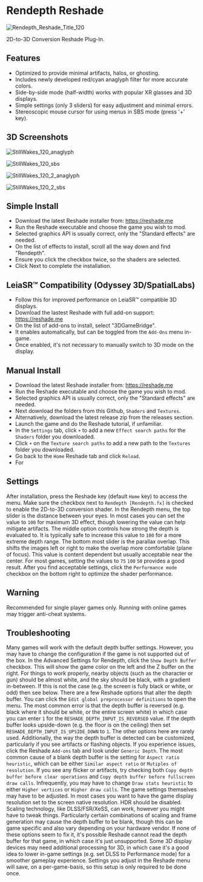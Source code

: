 # Rendepth Reshade
![Rendepth_Reshade_Title_120](https://github.com/user-attachments/assets/6aa30869-5bda-4090-b44b-b1f2e162cb33)

2D-to-3D Conversion Reshade Plug-In.

## Features
- Optimized to provide minimal artifacts, halos, or ghosting.
- Includes newly developed red/cyan anaglyph filter for more accurate colors.
- Side-by-side mode (half-width) works with popular XR glasses and 3D displays.
- Simple settings (only 3 sliders) for easy adjustment and minimal errors.
- Stereoscopic mouse cursor for using menus in SBS mode (press '+' key).

## 3D Screenshots

![StillWakes_120_anaglyph](https://github.com/user-attachments/assets/316d2af2-9a26-487a-b6fd-d3b437a8da5c)

![StillWakes_120_sbs](https://github.com/user-attachments/assets/31bf065f-12e9-4ff0-b2de-8b8c2f92cc43)

![StillWakes_120_2_anaglyph](https://github.com/user-attachments/assets/01d5123c-266b-451e-a97e-86eb209276ec)

![StillWakes_120_2_sbs](https://github.com/user-attachments/assets/af4e6b26-9674-4a33-9928-83176e0a83f5)


## Simple Install

- Download the latest Reshade installer from: https://reshade.me
- Run the Reshade executable and choose the game you wish to mod.
- Selected graphics API is usually correct, only the "Standard effects" are needed.
- On the list of effects to install, scroll all the way down and find "Rendepth".
- Ensure you click the checkbox twice, so the shaders are selected.
- Click Next to complete the installation.

## LeiaSR™ Compatibility (Odyssey 3D/SpatialLabs)

- Follow this for improved performance on LeiaSR™ compatible 3D displays.
- Download the lastest Reshade with full add-on support: https://reshade.me
- On the list of add-ons to install, select "3DGameBridge".
- It enables automatically, but can be toggled from the `Add-Ons` menu in-game.
- Once enabled, it's not necessary to manually switch to 3D mode on the display.
  
## Manual Install

- Download the latest Reshade installer from: https://reshade.me
- Run the Reshade executable and choose the game you wish to mod.
- Selected graphics API is usually correct, only the "Standard effects" are needed.
- Next download the folders from this Github, `Shaders` and `Textures`.
- Alternatively, download the latest release zip from the releases section.
- Launch the game and do the Reshade tutorial, if unfamiliar.
- In the `Settings` tab, click `+` to add a new `Effect search paths` for the `Shaders` folder you downloaded.
- Click `+` on the `Texture search paths` to add a new path to the `Textures` folder you downloaded.
- Go back to the `Home` Reshade tab and click `Reload`.
- For 

## Settings

After installation, press the Reshade key (default `Home` key) to access the menu. Make sure the checkbox next to `Rendepth [Rendepth.fx]` is checked to enable the 2D-to-3D conversion shader. In the Rendepth menu, the top slider is the distance between your eyes. In most cases you can set the value to `100` for maximum 3D effect, though lowering the value can help mitigate artifacts. The middle option controls how strong the depth is evaluated to. It is typically safe to increase this value to `100` for a more extreme depth range. The bottom most slider is the parallax overlap. This shifts the images left or right to make the overlap more comfortable (plane of focus). This value is content dependent but usually acceptable near the center. For most games, setting the values to `75` `100` `50` provides a good result. After you find acceptable settings, click the `Performance mode` checkbox on the bottom right to optimize the shader performance.

## Warning

Recommended for single player games only. Running with online games may trigger anti-cheat systems.

## Troubleshooting

Many games will work with the default depth buffer settings. However, you may have to change the configuration if the game is not supported out of the box. In the Advanced Settings for Rendepth, click the `Show Depth Buffer` checkbox. This will show the game color on the left and the Z buffer on the right. For things to work properly, nearby objects (such as the character or gun) should be almost white, and the sky should be black, with a gradient in-between. If this is not the case (e.g. the screen is fully black or white, or odd) then see below. There are a few Reshade options that alter the depth buffer. You can click the `Edit global preprocessor definitions` to open the menu. The most common error is that the depth buffer is reversed (e.g. black where it should be white, or the entire screen white) in which case you can enter `1` for the `RESHADE_DEPTH_INPUT_IS_REVERSED` value. If the depth buffer looks upside-down (e.g. the floor is on the ceiling) then set `RESHADE_DEPTH_INPUT_IS_UPSIDE_DOWN` to `1`. The other options here are rarely used. Additionally, the way the depth buffer is detected can be customized, particularly if you see artifacts or flashing objects. If you experience issues, click the Reshade `Add-ons` tab and look under `Generic Depth`. The most common cause of a blank depth buffer is the setting for `Aspect ratio heuristic`, which can be either `Similar aspect ratio` or `Mutiples of resolution`. If you see any flicker or artifacts, try checking both `Copy depth buffer before clear operations` and `Copy depth buffer before fullscreen draw calls`. Infrequently, you may have to change `Draw stats heuristic` to either `Higher vertices` or `Higher draw calls`. The game settings themselves may have to be adjusted. In most cases you want to have the game display resolution set to the screen native resolution. HDR should be disabled. Scaling technology, like DLSS/FSR/XeSS, can work, however you might have to tweak things. Particularly certain combinations of scaling and frame generation may cause the depth buffer to be blank, though this can be game specific and also vary depending on your hardware vendor. If none of these options seem to fix it, it's possible Reshade cannot read the depth buffer for that game, in which case it's just unsupported. Some 3D display devices may need additional processing for 3D, in which case it's a good idea to lower in-game settings (e.g. set DLSS to Performance mode) for a smoother gameplay experience. Settings you adjust in the Reshade menu will save, on a per-game-basis, so this setup is only required to be done once.
